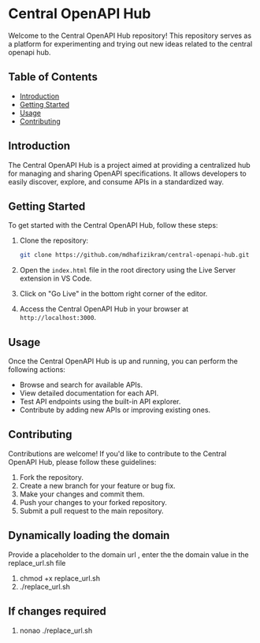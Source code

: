 # Central OpenAPI Hub

Welcome to the Central OpenAPI Hub repository! This repository serves as a platform for experimenting and trying out new ideas related to the central openapi hub.

## Table of Contents

- [Introduction](#introduction)
- [Getting Started](#getting-started)
- [Usage](#usage)
- [Contributing](#contributing)

## Introduction

The Central OpenAPI Hub is a project aimed at providing a centralized hub for managing and sharing OpenAPI specifications. It allows developers to easily discover, explore, and consume APIs in a standardized way.

## Getting Started

To get started with the Central OpenAPI Hub, follow these steps:

1. Clone the repository:

   ```bash
   git clone https://github.com/mdhafizikram/central-openapi-hub.git
   ```

2. Open the `index.html` file in the root directory using the Live Server extension in VS Code.

3. Click on "Go Live" in the bottom right corner of the editor.

4. Access the Central OpenAPI Hub in your browser at `http://localhost:3000`.

## Usage

Once the Central OpenAPI Hub is up and running, you can perform the following actions:

- Browse and search for available APIs.
- View detailed documentation for each API.
- Test API endpoints using the built-in API explorer.
- Contribute by adding new APIs or improving existing ones.

## Contributing

Contributions are welcome! If you'd like to contribute to the Central OpenAPI Hub, please follow these guidelines:

1. Fork the repository.
2. Create a new branch for your feature or bug fix.
3. Make your changes and commit them.
4. Push your changes to your forked repository.
5. Submit a pull request to the main repository.

## Dynamically loading the domain

Provide a placeholder to the domain url , enter the the domain value in the replace_url.sh file

1.  chmod +x replace_url.sh
2.  ./replace_url.sh

## If changes required

1.  nonao ./replace_url.sh
